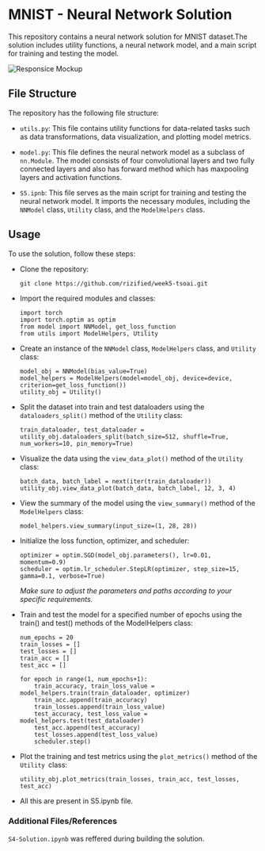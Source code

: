 # MNIST - Neural Network Solution

This repository contains a neural network solution for MNIST dataset.The solution includes utility functions, a neural network model, and a main script for training and testing the model. 

![Responsice Mockup](https://static.javatpoint.com/tutorial/tensorflow/images/mnist-dataset-in-cnn.jpg)

## File Structure

The repository has the following file structure:

- `utils.py`: This file contains utility functions for data-related tasks such as data transformations, data visualization, and plotting model metrics.

- `model.py`: This file defines the neural network model as a subclass of `nn.Module`. The model consists of four convolutional layers and two fully connected layers and also has forward method which has maxpooling layers and activation functions.

- `S5.ipnb`: This file serves as the main script for training and testing the neural network model. It imports the necessary modules, including the `NNModel` class, `Utility` class, and the `ModelHelpers` class.

## Usage
To use the solution, follow these steps:

- Clone the repository:
    
    ```
    git clone https://github.com/rizified/week5-tsoai.git
    ```
- Import the required modules and classes:
    ```
    import torch
    import torch.optim as optim
    from model import NNModel, get_loss_function
    from utils import ModelHelpers, Utility
    ```

- Create an instance of the `NNModel` class, `ModelHelpers` class, and `Utility` class:

    ```
    model_obj = NNModel(bias_value=True)
    model_helpers = ModelHelpers(model=model_obj, device=device, criterion=get_loss_function())
    utility_obj = Utility()
    ```

- Split the dataset into train and test dataloaders using the `dataloaders_split()` method of the `Utility` class:

    ```
    train_dataloader, test_dataloader = utility_obj.dataloaders_split(batch_size=512, shuffle=True, num_workers=10, pin_memory=True)
    ```
- Visualize the data using the `view_data_plot()` method of the `Utility` class:

    ```
    batch_data, batch_label = next(iter(train_dataloader))
    utility_obj.view_data_plot(batch_data, batch_label, 12, 3, 4)
    ```
- View the summary of the model using the `view_summary()` method of the `ModelHelpers` class:

    ```
    model_helpers.view_summary(input_size=(1, 28, 28))
    ```

- Initialize the loss function, optimizer, and scheduler:

    ```
    optimizer = optim.SGD(model_obj.parameters(), lr=0.01, momentum=0.9)
    scheduler = optim.lr_scheduler.StepLR(optimizer, step_size=15, gamma=0.1, verbose=True)
    ````

    _Make sure to adjust the parameters and paths according to your specific requirements._


- Train and test the model for a specified number of epochs using the train() and test() methods of the ModelHelpers class:

    ```
    num_epochs = 20
    train_losses = []
    test_losses = []
    train_acc = []
    test_acc = []

    for epoch in range(1, num_epochs+1):
        train_accuracy, train_loss_value = model_helpers.train(train_dataloader, optimizer)
        train_acc.append(train_accuracy)
        train_losses.append(train_loss_value)
        test_accuracy, test_loss_value = model_helpers.test(test_dataloader)
        test_acc.append(test_accuracy)
        test_losses.append(test_loss_value)
        scheduler.step()
    ```

- Plot the training and test metrics using the `plot_metrics()` method of the `Utility `class:

    ```
   utility_obj.plot_metrics(train_losses, train_acc, test_losses, test_acc)
    ```

- All this are present in S5.ipynb file.

### Additional Files/References
`S4-Solution.ipynb` was reffered during building the solution.
